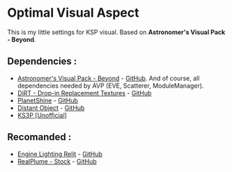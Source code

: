 # Optimal Visual Aspect

This is my little settings for KSP visual. Based on **Astronomer's Visual Pack - Beyond**.


## Dependencies :

* [Astronomer's Visual Pack - Beyond](https://forum.kerbalspaceprogram.com/index.php?/topic/160878-ksp-110-astronomers-visual-pack-beyond-v405-july-19th-2020/&tab=comments#comment-3062809) - [GitHub](https://github.com/themaster402/AstronomersVisualPack/releases).
And of course, all dependencies needed by AVP (EVE, Scatterer, ModuleManager).
* [DiRT - Drop-in Replacement Textures](https://forum.kerbalspaceprogram.com/index.php?/topic/172055-18x-17x-13x-drop-in-replacement-textures-v1720/) - [GitHub](https://github.com/cydonian-monk/KSP-DiRT/releases)
* [PlanetShine](https://forum.kerbalspaceprogram.com/index.php?/topic/189071-110x-planetshine-0263/) - [GitHub](https://github.com/prestja/ksp-planetshine/releases/)
* [Distant Object](https://forum.kerbalspaceprogram.com/index.php?/topic/189759-190-distant-object-enhancement-continued-v2002-14-february-2020/&tab=comments#comment-3704294) - [GitHub](https://github.com/TheDarkBadger/DistantObject/releases)
* [KS3P [Unofficial]](https://github.com/c1usta/KS3P/releases)


## Recomanded :

* [Engine Lighting Relit](https://forum.kerbalspaceprogram.com/index.php?/topic/182906-19x-engine-lighting-relit/&tab=comments#comment-3561125) - [GitHub](https://github.com/linuxgurugamer/EngineLightRelit/releases/latest)
* [RealPlume - Stock](https://forum.kerbalspaceprogram.com/index.php?/topic/188033-ksp191-realplume-stock-v401-realplume-v1331-10may20/) - [GitHub](https://github.com/KSP-RO/RealPlume-StockConfigs/releases)

